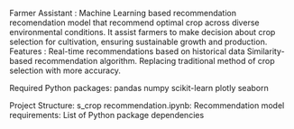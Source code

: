 Farmer Assistant : Machine Learning based recommendation recomendation model that recommend optimal crop across diverse environmental conditions. 
It assist farmers to make decision about crop selection for cultivation, ensuring sustainable growth and production. 
Features :
Real-time recommendations based on historical data
Similarity-based recommendation algorithm. 
Replacing traditional method of crop selection with more accuracy.

Required Python packages:
pandas
numpy
scikit-learn
plotly
seaborn

Project Structure:
s_crop recommendation.ipynb: Recommendation model 
requirements: List of Python package dependencies

